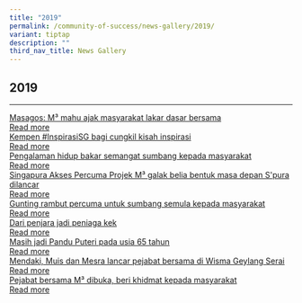 ```yaml
---
title: "2019"
permalink: /community-of-success/news-gallery/2019/
variant: tiptap
description: ""
third_nav_title: News Gallery
---
```

<h2>2019</h2>
<hr>
<p></p>
<div class="isomer-card-grid"><a rel="noopener noreferrer nofollow" href="https://www.beritaharian.sg/setempat/masagos-m3-mahu-ajak-masyarakat-lakar-dasar-bersama" class="isomer-card"><div class="isomer-card-body"><div class="isomer-card-title">Masagos: M³ mahu ajak masyarakat lakar dasar bersama</div><div class="isomer-card-link">Read more</div></div></a>
<a rel="noopener noreferrer nofollow" href="https://www.beritaharian.sg/setempat/kempen-inspirasisg-bagi-cungkil-kisah-inspirasi" class="isomer-card">
<div class="isomer-card-body">
<div class="isomer-card-title">Kempen #InspirasiSG bagi cungkil kisah inspirasi</div>
<div class="isomer-card-link">Read more</div>
</div>
</a><a rel="noopener noreferrer nofollow" href="https://www.beritaharian.sg/setempat/peraduan-inspirasisg-pengalaman-hidup-bakar-semangat-sumbang-kepada-masyarakat" class="isomer-card"><div class="isomer-card-body"><div class="isomer-card-title">Pengalaman hidup bakar semangat sumbang kepada masyarakat</div><div class="isomer-card-link">Read more</div></div></a>
<a rel="noopener noreferrer nofollow" href="https://www.beritaharian.sg/singapura/projek-mc2b3-galak-belia-bentuk-masa-depan-spura-dilancar" class="isomer-card">
<div class="isomer-card-body">
<div class="isomer-card-title">Singapura Akses Percuma Projek M³ galak belia bentuk masa depan S'pura
dilancar</div>
<div class="isomer-card-link">Read more</div>
</div>
</a><a rel="noopener noreferrer nofollow" href="https://www.beritaharian.sg/setempat/gunting-rambut-percuma-untuk-sumbang-semula-kepada-masyarakat" class="isomer-card"><div class="isomer-card-body"><div class="isomer-card-title">Gunting rambut percuma untuk sumbang semula kepada masyarakat</div><div class="isomer-card-link">Read more</div></div></a>
<a rel="noopener noreferrer nofollow" href="https://www.beritaharian.sg/setempat/dari-penjara-jadi-peniaga-kek" class="isomer-card">
<div class="isomer-card-body">
<div class="isomer-card-title">Dari penjara jadi peniaga kek</div>
<div class="isomer-card-link">Read more</div>
</div>
</a><a rel="noopener noreferrer nofollow" href="https://www.beritaharian.sg/setempat/masih-jadi-pandu-puteri-pada-usia-65-tahun" class="isomer-card"><div class="isomer-card-body"><div class="isomer-card-title">Masih jadi Pandu Puteri pada usia 65 tahun</div><div class="isomer-card-link">Read more</div></div></a>
<a rel="noopener noreferrer nofollow" href="https://www.beritaharian.sg/setempat/mendaki-muis-dan-mesra-lancar-pejabat-bersama-di-wisma-geylang-serai" class="isomer-card">
<div class="isomer-card-body">
<div class="isomer-card-title">Mendaki, Muis dan Mesra lancar pejabat bersama di Wisma Geylang Serai</div>
<div class="isomer-card-link">Read more</div>
</div>
</a><a rel="noopener noreferrer nofollow" href="https://www.beritaharian.sg/setempat/pejabat-bersama-m3-dibuka-beri-khidmat-kepada-masyarakat" class="isomer-card"><div class="isomer-card-body"><div class="isomer-card-title">Pejabat bersama M³ dibuka, beri khidmat kepada masyarakat</div><div class="isomer-card-link">Read more</div></div></a>
</div>
<p></p>